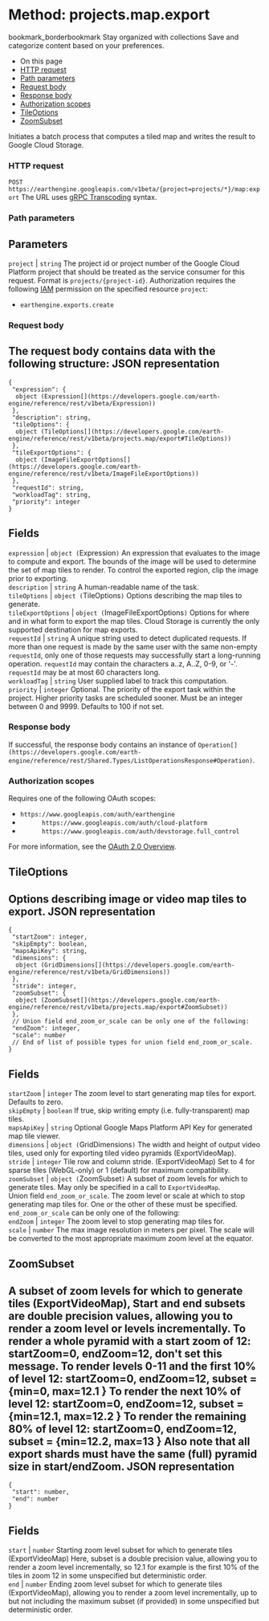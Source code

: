  
#  Method: projects.map.export 
bookmark_borderbookmark Stay organized with collections  Save and categorize content based on your preferences. 
  * On this page
  * [HTTP request](https://developers.google.com/earth-engine/reference/rest/v1beta/projects.map/export#http-request)
  * [Path parameters](https://developers.google.com/earth-engine/reference/rest/v1beta/projects.map/export#path-parameters)
  * [Request body](https://developers.google.com/earth-engine/reference/rest/v1beta/projects.map/export#request-body)
  * [Response body](https://developers.google.com/earth-engine/reference/rest/v1beta/projects.map/export#response-body)
  * [Authorization scopes](https://developers.google.com/earth-engine/reference/rest/v1beta/projects.map/export#authorization-scopes)
  * [TileOptions](https://developers.google.com/earth-engine/reference/rest/v1beta/projects.map/export#tileoptions)
  * [ZoomSubset](https://developers.google.com/earth-engine/reference/rest/v1beta/projects.map/export#zoomsubset)


Initiates a batch process that computes a tiled map and writes the result to Google Cloud Storage.
### HTTP request
`POST https://earthengine.googleapis.com/v1beta/{project=projects/*}/map:export`
The URL uses [gRPC Transcoding](https://google.aip.dev/127) syntax.
### Path parameters
Parameters  
---  
`project` |  `string` The project id or project number of the Google Cloud Platform project that should be treated as the service consumer for this request. Format is `projects/{project-id}`. Authorization requires the following [IAM](https://cloud.google.com/iam/docs/) permission on the specified resource `project`:
  * `earthengine.exports.create`

  
### Request body
The request body contains data with the following structure:
JSON representation  
---  
```
{
 "expression": {
  object (Expression[](https://developers.google.com/earth-engine/reference/rest/v1beta/Expression))
 },
 "description": string,
 "tileOptions": {
  object (TileOptions[](https://developers.google.com/earth-engine/reference/rest/v1beta/projects.map/export#TileOptions))
 },
 "tileExportOptions": {
  object (ImageFileExportOptions[](https://developers.google.com/earth-engine/reference/rest/v1beta/ImageFileExportOptions))
 },
 "requestId": string,
 "workloadTag": string,
 "priority": integer
}
```
  
Fields  
---  
`expression` |  `object (`Expression[](https://developers.google.com/earth-engine/reference/rest/v1beta/Expression)`)` An expression that evaluates to the image to compute and export. The bounds of the image will be used to determine the set of map tiles to render. To control the exported region, clip the image prior to exporting.  
`description` |  `string` A human-readable name of the task.  
`tileOptions` |  `object (`TileOptions[](https://developers.google.com/earth-engine/reference/rest/v1beta/projects.map/export#TileOptions)`)` Options describing the map tiles to generate.  
`tileExportOptions` |  `object (`ImageFileExportOptions[](https://developers.google.com/earth-engine/reference/rest/v1beta/ImageFileExportOptions)`)` Options for where and in what form to export the map tiles. Cloud Storage is currently the only supported destination for map exports.  
`requestId` |  `string` A unique string used to detect duplicated requests. If more than one request is made by the same user with the same non-empty `requestId`, only one of those requests may successfully start a long-running operation. `requestId` may contain the characters a..z, A..Z, 0-9, or '-'. `requestId` may be at most 60 characters long.  
`workloadTag` |  `string` User supplied label to track this computation.  
`priority` |  `integer` Optional. The priority of the export task within the project. Higher priority tasks are scheduled sooner. Must be an integer between 0 and 9999. Defaults to 100 if not set.  
### Response body
If successful, the response body contains an instance of `Operation[](https://developers.google.com/earth-engine/reference/rest/Shared.Types/ListOperationsResponse#Operation)`.
### Authorization scopes
Requires one of the following OAuth scopes:
  * `https://www.googleapis.com/auth/earthengine`
  * `      https://www.googleapis.com/auth/cloud-platform`
  * `      https://www.googleapis.com/auth/devstorage.full_control`


For more information, see the [OAuth 2.0 Overview](https://developers.google.com/identity/protocols/OAuth2).
## TileOptions
Options describing image or video map tiles to export.
JSON representation  
---  
```
{
 "startZoom": integer,
 "skipEmpty": boolean,
 "mapsApiKey": string,
 "dimensions": {
  object (GridDimensions[](https://developers.google.com/earth-engine/reference/rest/v1beta/GridDimensions))
 },
 "stride": integer,
 "zoomSubset": {
  object (ZoomSubset[](https://developers.google.com/earth-engine/reference/rest/v1beta/projects.map/export#ZoomSubset))
 },
 // Union field end_zoom_or_scale can be only one of the following:
 "endZoom": integer,
 "scale": number
 // End of list of possible types for union field end_zoom_or_scale.
}
```
  
Fields  
---  
`startZoom` |  `integer` The zoom level to start generating map tiles for export. Defaults to zero.  
`skipEmpty` |  `boolean` If true, skip writing empty (i.e. fully-transparent) map tiles.  
`mapsApiKey` |  `string` Optional Google Maps Platform API Key for generated map tile viewer.  
`dimensions` |  `object (`GridDimensions[](https://developers.google.com/earth-engine/reference/rest/v1beta/GridDimensions)`)` The width and height of output video tiles, used only for exporting tiled video pyramids (ExportVideoMap).  
`stride` |  `integer` Tile row and column stride. (ExportVideoMap) Set to 4 for sparse tiles (WebGL-only) or 1 (default) for maximum compatibility.  
`zoomSubset` |  `object (`ZoomSubset[](https://developers.google.com/earth-engine/reference/rest/v1beta/projects.map/export#ZoomSubset)`)` A subset of zoom levels for which to generate tiles. May only be specified in a call to `ExportVideoMap`.  
Union field `end_zoom_or_scale`. The zoom level or scale at which to stop generating map tiles for. One or the other of these must be specified. `end_zoom_or_scale` can be only one of the following:  
`endZoom` |  `integer` The zoom level to stop generating map tiles for.  
`scale` |  `number` The max image resolution in meters per pixel. The scale will be converted to the most appropriate maximum zoom level at the equator.  
## ZoomSubset
A subset of zoom levels for which to generate tiles (ExportVideoMap), Start and end subsets are double precision values, allowing you to render a zoom level or levels incrementally. To render a whole pyramid with a start zoom of 12: startZoom=0, endZoom=12, don't set this message. To render levels 0-11 and the first 10% of level 12: startZoom=0, endZoom=12, subset = {min=0, max=12.1 } To render the next 10% of level 12: startZoom=0, endZoom=12, subset = {min=12.1, max=12.2 } To render the remaining 80% of level 12: startZoom=0, endZoom=12, subset = {min=12.2, max=13 } Also note that all export shards must have the same (full) pyramid size in start/endZoom.
JSON representation  
---  
```
{
 "start": number,
 "end": number
}
```
  
Fields  
---  
`start` |  `number` Starting zoom level subset for which to generate tiles (ExportVideoMap) Here, subset is a double precision value, allowing you to render a zoom level incrementally, so 12.1 for example is the first 10% of the tiles in zoom 12 in some unspecified but deterministic order.  
`end` |  `number` Ending zoom level subset for which to generate tiles (ExportVideoMap), allowing you to render a zoom level incrementally, up to but not including the maximum subset (if provided) in some unspecified but deterministic order.  

